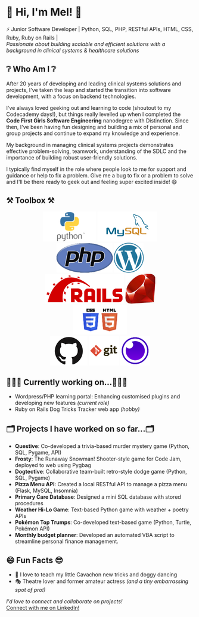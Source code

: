 # 👋 Hi, I'm Mel! 👋 
⚡ Junior Software Developer | Python, SQL, PHP, RESTful APIs, HTML, CSS, Ruby, Ruby on Rails |\
_Passionate about building scalable and efficient solutions with a background in clinical systems & healthcare solutions_

## ❔ **Who Am I** ❔

After 20 years of developing and leading clinical systems solutions and projects, I've taken the leap and started the transition into software development, with a focus on backend technologies.

I've always loved geeking out and learning to code (shoutout to my Codecademy days!), but things really levelled up when I completed the **Code First Girls Software Engineering** nanodegree with Distinction. Since then, I've been having fun designing and building a mix of personal and group projects and continue to expand my knowledge and experience.

My background in managing clinical systems projects  demonstrates effective problem-solving, teamwork, understanding of the SDLC and the importance of building robust user-friendly solutions.

I typically find myself in the role where people look to me for support and guidance or help to fix a problem. Give me a bug to fix or a problem to solve and I'll be there ready to geek out and feeling super excited inside! 😄


## ⚒️ Toolbox ⚒️
<p align=center>
<img height=80 src="assets/python.png" />
<img height=80 src="assets/mysql.png" />
<br>
<img height=80 src="assets/php.png" />
<img height=80 src="assets/wordpress.png" />
<br>
<img height=80 src="assets/ruby_on_rails.png" />
<img height=80 src="assets/ruby.jpeg" />
<br>
<img height=80 src="assets/html_css.png" />
<br>
<img height=80 src="assets/github.png" />
<img height=80 src="assets/git.png" />
<img height=80 src="assets/insomnia.png" />



## 👩🏻‍💻 Currently working on...👩🏻‍💻
- Wordpress/PHP learning portal: Enhancing customised plugins and developing new features _(current role)_
- Ruby on Rails Dog Tricks Tracker web app _(hobby)_

## 🗂️ Projects I have worked on so far...🗂️

- **Questive**: Co-developed a trivia-based murder mystery game (Python, SQL, Pygame, API)
- **Frosty**: The Runaway Snowman! Shooter-style game for Code Jam, deployed to web using Pygbag
- **Dogtective**: Collaborative team-built retro-style dodge game (Python, SQL, Pygame)
-	**Pizza Menu API**: Created a local RESTful API to manage a pizza menu (Flask, MySQL, Insomnia)
-	**Primary Care Database**: Designed a mini SQL database with stored procedures
-	**Weather Hi-Lo Game**: Text-based Python game with weather + poetry APIs
-	**Pokémon Top Trumps**: Co-developed text-based game (Python, Turtle, Pokémon API)
- **Monthly budget planner**: Developed an automated VBA script to streamline personal finance management.

## 😄 Fun Facts 😎
- 🐶 I love to teach my little Cavachon new tricks and doggy dancing
- 🎭 Theatre lover and former amateur actress *(and a tiny embarrassing spot of pro!)*


*_I'd love to connect and collaborate on projects!_*\
[Connect with me on LinkedIn!](https://www.linkedin.com/in/melanie-clark-3b948118/)